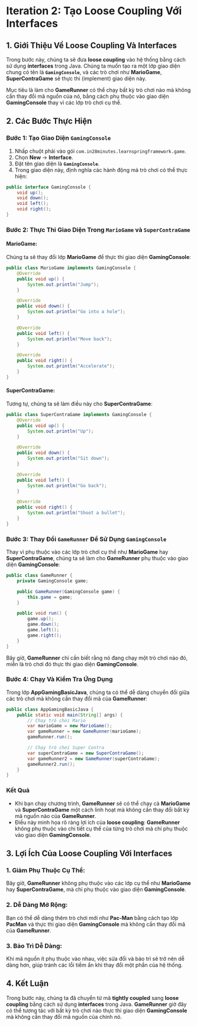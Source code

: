 # Iteration 2: Tạo Loose Coupling Với Interfaces

## 1. Giới Thiệu Về Loose Coupling Và Interfaces

Trong bước này, chúng ta sẽ đưa **loose coupling** vào hệ thống bằng cách sử dụng **interfaces** trong Java. Chúng ta muốn tạo ra một lớp giao diện chung có tên là **`GamingConsole`**, và các trò chơi như **MarioGame**, **SuperContraGame** sẽ thực thi (implement) giao diện này.

Mục tiêu là làm cho **GameRunner** có thể chạy bất kỳ trò chơi nào mà không cần thay đổi mã nguồn của nó, bằng cách phụ thuộc vào giao diện **GamingConsole** thay vì các lớp trò chơi cụ thể.

## 2. Các Bước Thực Hiện

### Bước 1: Tạo Giao Diện `GamingConsole`

1. Nhấp chuột phải vào gói `com.in28minutes.learnspringframework.game`.
2. Chọn **New** -> **Interface**.
3. Đặt tên giao diện là **`GamingConsole`**.
4. Trong giao diện này, định nghĩa các hành động mà trò chơi có thể thực hiện:

```java
public interface GamingConsole {
    void up();
    void down();
    void left();
    void right();
}
```

### Bước 2: Thực Thi Giao Diện Trong `MarioGame` và `SuperContraGame`

#### **MarioGame**:

Chúng ta sẽ thay đổi lớp **MarioGame** để thực thi giao diện **GamingConsole**:

```java
public class MarioGame implements GamingConsole {
    @Override
    public void up() {
        System.out.println("Jump");
    }

    @Override
    public void down() {
        System.out.println("Go into a hole");
    }

    @Override
    public void left() {
        System.out.println("Move back");
    }

    @Override
    public void right() {
        System.out.println("Accelerate");
    }
}
```

#### **SuperContraGame**:

Tương tự, chúng ta sẽ làm điều này cho **SuperContraGame**:

```java
public class SuperContraGame implements GamingConsole {
    @Override
    public void up() {
        System.out.println("Up");
    }

    @Override
    public void down() {
        System.out.println("Sit down");
    }

    @Override
    public void left() {
        System.out.println("Go back");
    }

    @Override
    public void right() {
        System.out.println("Shoot a bullet");
    }
}
```

### Bước 3: Thay Đổi `GameRunner` Để Sử Dụng `GamingConsole`

Thay vì phụ thuộc vào các lớp trò chơi cụ thể như **MarioGame** hay **SuperContraGame**, chúng ta sẽ làm cho **GameRunner** phụ thuộc vào giao diện **GamingConsole**:

```java
public class GameRunner {
    private GamingConsole game;

    public GameRunner(GamingConsole game) {
        this.game = game;
    }

    public void run() {
        game.up();
        game.down();
        game.left();
        game.right();
    }
}
```

Bây giờ, **GameRunner** chỉ cần biết rằng nó đang chạy một trò chơi nào đó, miễn là trò chơi đó thực thi giao diện **GamingConsole**.

### Bước 4: Chạy Và Kiểm Tra Ứng Dụng

Trong lớp **AppGamingBasicJava**, chúng ta có thể dễ dàng chuyển đổi giữa các trò chơi mà không cần thay đổi mã của **GameRunner**:

```java
public class AppGamingBasicJava {
    public static void main(String[] args) {
        // Chạy trò chơi Mario
        var marioGame = new MarioGame();
        var gameRunner = new GameRunner(marioGame);
        gameRunner.run();

        // Chạy trò chơi Super Contra
        var superContraGame = new SuperContraGame();
        var gameRunner2 = new GameRunner(superContraGame);
        gameRunner2.run();
    }
}
```

### Kết Quả

- Khi bạn chạy chương trình, **GameRunner** sẽ có thể chạy cả **MarioGame** và **SuperContraGame** một cách linh hoạt mà không cần thay đổi bất kỳ mã nguồn nào của **GameRunner**.
- Điều này minh họa rõ ràng lợi ích của **loose coupling**: **GameRunner** không phụ thuộc vào chi tiết cụ thể của từng trò chơi mà chỉ phụ thuộc vào giao diện **GamingConsole**.

## 3. Lợi Ích Của Loose Coupling Với Interfaces

### 1. **Giảm Phụ Thuộc Cụ Thể**:
   Bây giờ, **GameRunner** không phụ thuộc vào các lớp cụ thể như **MarioGame** hay **SuperContraGame**, mà chỉ phụ thuộc vào giao diện **GamingConsole**.

### 2. **Dễ Dàng Mở Rộng**:
   Bạn có thể dễ dàng thêm trò chơi mới như **Pac-Man** bằng cách tạo lớp **PacMan** và thực thi giao diện **GamingConsole** mà không cần thay đổi mã của **GameRunner**.

### 3. **Bảo Trì Dễ Dàng**:
   Khi mã nguồn ít phụ thuộc vào nhau, việc sửa đổi và bảo trì sẽ trở nên dễ dàng hơn, giúp tránh các lỗi tiềm ẩn khi thay đổi một phần của hệ thống.

## 4. Kết Luận

Trong bước này, chúng ta đã chuyển từ mã **tightly coupled** sang **loose coupling** bằng cách sử dụng **interfaces** trong Java. **GameRunner** giờ đây có thể tương tác với bất kỳ trò chơi nào thực thi giao diện **GamingConsole** mà không cần thay đổi mã nguồn của chính nó.
